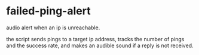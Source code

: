 # failed-ping-alert
audio alert when an ip is unreachable.

the script sends pings to a target ip address, tracks the number of pings and the success rate, and makes an audible sound if a reply is not received.
